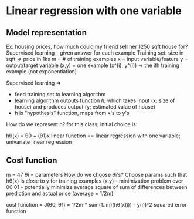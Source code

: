 # Linear regression with one variable

## Model representation
Ex: housing prices, how much could my friend sell her 1250 sqft house for?
Supervised learning - given answer for each example
Training set: size in sqft => price in 1ks
m = # of training examples
x = input variable/feature
y = output/target variable
(x,y) = one example
(x^(i), y^(i)) => the ith training example (not exponentiation)

Supervised learning => 
- feed training set to learning algorithm
- learning algorithm outputs function *h*, which takes input (x; size of house) and produces output (y; estimated value of house)
- h is "hypothesis" function, maps from x's to y's

How do we represent h? for this class, initial choice is:

hθ(x) = θ0 + (θ1)x
linear function
== linear regression with one variable; univariate linear regression

## Cost function
m = 47
θi = parameters
How do we choose θi's?
Choose params such that hθ(x) is close to y for training examples (x,y) - minimization problem over θ0 θ1 - potentially minimize average square of sum of differences between prediction and actual price (average = 1/2m)

cost function = J(θ0, θ1) = 1/2m * sum(1..m)(hθ(x(i)) - y(i))^2
squared error function

